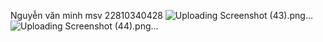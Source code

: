 Nguyễn văn minh msv 22810340428
![Uploading Screenshot (43).png…]()
![Uploading Screenshot (44).png…]()
